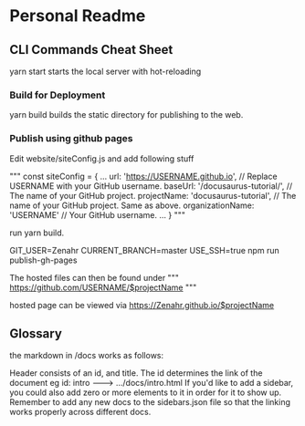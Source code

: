 # Personal Readme

## CLI Commands Cheat Sheet

yarn start
starts the local server with hot-reloading

### Build for Deployment

yarn build
builds the static directory for publishing to the web.

### Publish using github pages

Edit website/siteConfig.js and add following stuff

"""
const siteConfig = {
  ...
  url: 'https://USERNAME.github.io', // Replace USERNAME with your GitHub username.
  baseUrl: '/docusaurus-tutorial/', // The name of your GitHub project.
  projectName: 'docusaurus-tutorial',  // The name of your GitHub project. Same as above.
  organizationName: 'USERNAME' // Your GitHub username.
  ...
}
"""

run yarn build.

GIT_USER=Zenahr CURRENT_BRANCH=master USE_SSH=true npm run publish-gh-pages

The hosted files can then be found under
"""
https://github.com/USERNAME/$projectName
"""

hosted page can be viewed via
https://Zenahr.github.io/$projectName

## Glossary


the markdown in /docs works as follows:

Header consists of an id, and title.
The id determines the link of the document eg id: intro ---> .../docs/intro.html
If you'd like to add a sidebar, you could also add zero or more elements to it in order for it to show up.
Remember to add any new docs to the sidebars.json file so that the linking works properly across different docs.
